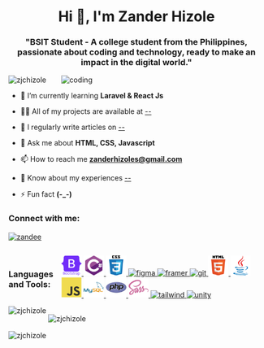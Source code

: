 <h1 align="center">Hi 👋, I'm Zander Hizole</h1>
<h3 align="center">"BSIT Student - A college student from the Philippines, passionate about coding and technology, ready to make an impact in the digital world."</h3>
<img align="right" alt="coding" width="400" src="https://cdnb.artstation.com/p/assets/images/images/028/991/999/original/anna-havrylyukh-.gif?1596125112"

<p align="left"> <img src="https://komarev.com/ghpvc/?username=zjchizole&label=Profile%20views&color=0e75b6&style=flat" alt="zjchizole" /> </p>

- 🌱 I’m currently learning **Laravel & React Js**

- 👨‍💻 All of my projects are available at [--](--)

- 📝 I regularly write articles on [--](--)

- 💬 Ask me about **HTML, CSS, Javascript**

- 📫 How to reach me **zanderhizoles@gmail.com**

- 📄 Know about my experiences [--](--)

- ⚡ Fun fact **(-_-)**

<h3 align="left">Connect with me:</h3>
<p align="left">
<a href="https://www.facebook.com/zandeer/" target="blank"><img align="center" src="https://raw.githubusercontent.com/rahuldkjain/github-profile-readme-generator/master/src/images/icons/Social/facebook.svg" alt="zandee" height="30" width="40" /></a>
</p>

<div style="display: flex; align-items: center; justify-content: center;">
<h3 align="left">Languages and Tools:</h3>

<p align="left"> <a href="https://getbootstrap.com" target="_blank" rel="noreferrer"> 
<img src="https://raw.githubusercontent.com/devicons/devicon/master/icons/bootstrap/bootstrap-plain-wordmark.svg" alt="bootstrap" width="40" height="40"/> </a>
<a href="https://www.w3schools.com/cs/" target="_blank" rel="noreferrer"> <img src="https://raw.githubusercontent.com/devicons/devicon/master/icons/csharp/csharp-original.svg" alt="csharp" width="40" height="40"/> </a> <a href="https://www.w3schools.com/css/" target="_blank" rel="noreferrer"> <img src="https://raw.githubusercontent.com/devicons/devicon/master/icons/css3/css3-original-wordmark.svg" alt="css3" width="40" height="40"/> </a> <a href="https://www.figma.com/" target="_blank" rel="noreferrer"> <img src="https://www.vectorlogo.zone/logos/figma/figma-icon.svg" alt="figma" width="40" height="40"/> </a> <a href="https://www.framer.com/" target="_blank" rel="noreferrer"> <img src="https://www.vectorlogo.zone/logos/framer/framer-icon.svg" alt="framer" width="40" height="40"/> </a> <a href="https://git-scm.com/" target="_blank" rel="noreferrer"> <img src="https://www.vectorlogo.zone/logos/git-scm/git-scm-icon.svg" alt="git" width="40" height="40"/> </a> <a href="https://www.w3.org/html/" target="_blank" rel="noreferrer"> <img src="https://raw.githubusercontent.com/devicons/devicon/master/icons/html5/html5-original-wordmark.svg" alt="html5" width="40" height="40"/> </a> <a href="https://www.java.com" target="_blank" rel="noreferrer"> <img src="https://raw.githubusercontent.com/devicons/devicon/master/icons/java/java-original.svg" alt="java" width="40" height="40"/> </a> <a href="https://developer.mozilla.org/en-US/docs/Web/JavaScript" target="_blank" rel="noreferrer"> <img src="https://raw.githubusercontent.com/devicons/devicon/master/icons/javascript/javascript-original.svg" alt="javascript" width="40" height="40"/> </a> <a href="https://www.mysql.com/" target="_blank" rel="noreferrer"> <img src="https://raw.githubusercontent.com/devicons/devicon/master/icons/mysql/mysql-original-wordmark.svg" alt="mysql" width="40" height="40"/> </a> <a href="https://www.php.net" target="_blank" rel="noreferrer"> <img src="https://raw.githubusercontent.com/devicons/devicon/master/icons/php/php-original.svg" alt="php" width="40" height="40"/> </a> <a href="https://sass-lang.com" target="_blank" rel="noreferrer"> <img src="https://raw.githubusercontent.com/devicons/devicon/master/icons/sass/sass-original.svg" alt="sass" width="40" height="40"/> </a> <a href="https://tailwindcss.com/" target="_blank" rel="noreferrer"> <img src="https://www.vectorlogo.zone/logos/tailwindcss/tailwindcss-icon.svg" alt="tailwind" width="40" height="40"/> </a> <a href="https://unity.com/" target="_blank" rel="noreferrer"> <img src="https://www.vectorlogo.zone/logos/unity3d/unity3d-icon.svg" alt="unity" width="40" height="40"/>
</a></p>
</div>


<img  align="left" src="https://github-readme-stats.vercel.app/api/top-langs?username=zjchizole&show_icons=true&locale=en&layout=compact" alt="zjchizole"/>

<p>&nbsp;<img align="center" src="https://github-readme-stats.vercel.app/api?username=zjchizole&show_icons=true&locale=en" alt="zjchizole" /></p>

<p><img align="center" src="https://github-readme-streak-stats.herokuapp.com/?user=zjchizole&" alt="zjchizole" /></p>
